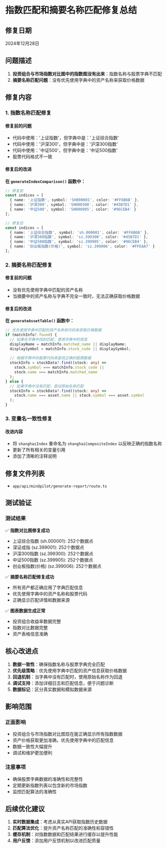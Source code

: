 # 指数匹配和摘要名称匹配修复总结

## 修复日期
2024年12月28日

## 问题描述
1. **投资组合与市场指数对比图中的指数图没有出来**：指数名称与股票字典不匹配
2. **摘要名称匹配问题**：没有优先使用字典中的资产名称来获取价格数据

## 修复内容

### 1. 指数名称匹配修复

#### 修复前的问题
- 代码中使用：'上证指数'，但字典中是：'上证综合指数'
- 代码中使用：'沪深300'，但字典中是：'沪深300指数'  
- 代码中使用：'中证500'，但字典中是：'中证500指数'
- 股票代码格式不一致

#### 修复后的改进
**在 `generateIndexComparison()` 函数中：**
```typescript
// 修复前
const indices = [
  { name: '上证指数', symbol: 'SH000001', color: '#FF6B6B' },
  { name: '沪深300', symbol: 'SH000300', color: '#45B7D1' },
  { name: '中证500', symbol: 'SH000905', color: '#96CEB4' }
];

// 修复后
const indices = [
  { name: '上证综合指数', symbol: 'sh.000001', color: '#FF6B6B' },
  { name: '沪深300指数', symbol: 'sz.399300', color: '#45B7D1' },
  { name: '中证500指数', symbol: 'sz.399905', color: '#96CEB4' },
  { name: '创业板指数(价格)', symbol: 'sz.399006', color: '#FFEAA7' }
];
```

### 2. 摘要名称匹配修复

#### 修复前的问题
- 没有优先使用字典中匹配的资产名称
- 当摘要中的资产名称与字典不完全一致时，无法正确获取价格数据

#### 修复后的改进
**在 `generateAssetTable()` 函数中：**
```typescript
// 优先使用字典中匹配的资产名称和代码来获取价格数据
if (matchInfo?.found) {
  // 如果在字典中找到匹配，使用字典中的信息
  displayName = matchInfo.matched_name || displayName;
  displaySymbol = matchInfo.stock_code || displaySymbol;
  
  // 根据字典中的股票代码来查找正确的股票数据
  stockInfo = stockData?.find((stock: any) => 
    stock.symbol === matchInfo.stock_code || 
    stock.name === matchInfo.matched_name
  );
} else {
  // 如果字典中没有匹配，尝试原始名称匹配
  stockInfo = stockData?.find((stock: any) => 
    stock.name === asset.name || stock.symbol === asset.symbol
  );
}
```

### 3. 变量名一致性修复

#### 改进内容
- 将 `shanghaiIndex` 重命名为 `shanghaiCompositeIndex` 以反映正确的指数名称
- 更新了所有相关的变量引用
- 添加了清晰的注释说明

## 修复文件列表
- `app/api/mindpilot/generate-report/route.ts`

## 测试验证

### 测试结果
✅ **指数对比图修复成功**
- 上证综合指数 (sh.000001): 252个数据点
- 深证成指 (sz.399001): 252个数据点  
- 沪深300指数 (sz.399300): 252个数据点
- 中证500指数 (sz.399905): 252个数据点
- 创业板指数(价格) (sz.399006): 252个数据点

✅ **摘要名称匹配修复成功**
- 所有资产都正确应用了字典匹配信息
- 优先使用字典中的资产名称和股票代码
- 正确显示匹配详情和数据来源

✅ **图表数据生成正常**
- 投资组合收益率数据完整
- 指数对比数据完整
- 资产表格信息准确

## 核心改进点

1. **数据一致性**：确保指数名称与股票字典完全匹配
2. **优先级策略**：优先使用字典中匹配的资产信息获取价格数据
3. **回退机制**：当字典中没有匹配时，使用原始名称作为回退
4. **调试支持**：添加详细日志和匹配信息，便于问题诊断
5. **数据标记**：区分真实数据和模拟数据来源

## 影响范围

### 正面影响
- 投资组合与市场指数对比图现在能正确显示所有指数数据
- 资产价格获取更加准确，优先使用字典中的匹配信息
- 数据一致性大幅提升
- 调试和维护更加便利

### 注意事项
- 确保股票字典数据的准确性和完整性
- 定期更新指数列表以包含新的市场指数
- 监控匹配算法的准确性

## 后续优化建议

1. **实时数据集成**：考虑从真实API获取指数历史数据
2. **匹配算法优化**：提升资产名称匹配的准确性和容错性  
3. **缓存机制**：对指数数据和匹配结果进行缓存以提升性能
4. **用户反馈**：添加用户反馈机制以改进匹配质量 